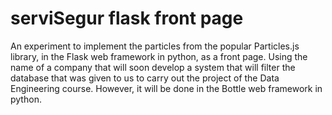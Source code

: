 # serviSegur flask front page
An experiment to implement the particles from the popular Particles.js library, in the Flask web framework in python, as a front page. Using the name of a company that will soon develop a system that will filter the database that was given to us to carry out the project of the Data Engineering course. However, it will be done in the Bottle web framework in python.
